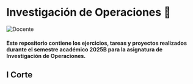 # Investigación de Operaciones 🧮
![Docente](https://img.shields.io/badge/Docente-Jorge_Bernardo_Ramirez_Zarta-003366?style=for-the-badge&logo=Docente&labelColor=FFFFFF)


#### Este repositorio contiene los ejercicios, tareas y proyectos realizados durante el semestre académico 2025B para la asignatura de Investigación de Operaciones.

## I Corte